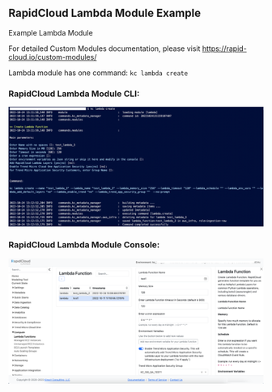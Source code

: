 ## RapidCloud Lambda Module Example

Example Lambda Module

For detailed Custom Modules documentation, please visit https://rapid-cloud.io/custom-modules/

Lambda module has one command: `kc lambda create`

### RapidCloud Lambda Module CLI:

<img src="../../img/module_lambda_cli.png" alt="RapidCloud by Kinect" width="820" />

### RapidCloud Lambda Module Console:

<img src="../../img/module_lambda_console.png" alt="RapidCloud by Kinect" width="820" />
